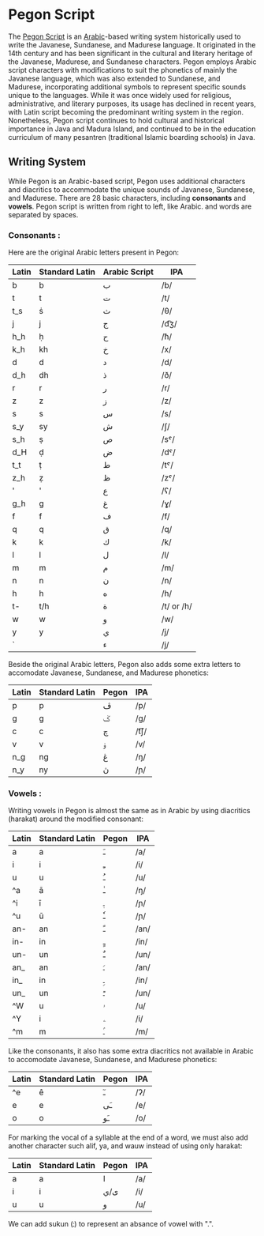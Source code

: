 # Pegon Script
The [Pegon Script](https://en.wikipedia.org/wiki/Pegon_script) is an [Arabic](https://en.wikipedia.org/wiki/Arabic_alphabet)-based writing system historically used to write the Javanese, Sundanese, and Madurese language. It originated in the 14th century and has been significant in the cultural and literary heritage of the Javanese, Madurese, and Sundanese characters. Pegon employs Arabic script characters with modifications to suit the phonetics of mainly the Javanese language, which was also extended to Sundanese, and Madurese, incorporating additional symbols to represent specific sounds unique to the languages. While it was once widely used for religious, administrative, and literary purposes, its usage has declined in recent years, with Latin script becoming the predominant writing system in the region. Nonetheless, Pegon script continues to hold cultural and historical importance in Java and Madura Island, and continued to be in the education curriculum of many pesantren (traditional Islamic boarding schools) in Java.

## Writing System
While Pegon is an Arabic-based script, Pegon uses additional characters and diacritics to accommodate the unique sounds of Javanese, Sundanese, and Madurese. There are 28 basic characters, including **consonants** and **vowels**. Pegon script is written from right to left, like Arabic. and words are separated by spaces.


### Consonants :
Here are the original Arabic letters present in Pegon:

| Latin | Standard Latin | Arabic Script | IPA        |
| ----- | ----------------------- | ------------- | ---------- |
| b     | b                       | ب             | /b/        |
| t     | t                       | ت             | /t/        |
| t_s    | ṡ                       | ث             | /θ/        |
| j     | j                       | ج             | /d͡ʒ/      |
| h_h     | ḥ                       | ح             | /ħ/        |
| k_h    | kh                      | خ             | /x/        |
| d     | d                       | د             | /d/        |
| d_h    | dh                       | ذ             | /ð/        |
| r     | r                       | ر             | /r/        |
| z     | z                       | ز             | /z/        |
| s     | s                       | س             | /s/        |
| s_y    | sy                       | ش             | /ʃ/        |
| s_h    | ṣ                       | ص             | /sˤ/       |
| d_H    | ḍ                       | ض             | /dˤ/       |
| t_t    | ṭ                       | ط             | /tˤ/       |
| z_h    | ẓ                       | ظ             | /zˤ/       |
| '    | '                       | ع             | /ʕ/        |
| g_h    | g                      | غ             | /ɣ/        |
| f     | f                       | ف             | /f/        |
| q     | q                       | ق             | /q/        |
| k     | k                       | ك             | /k/        |
| l     | l                       | ل             | /l/        |
| m     | m                       | م             | /m/        |
| n     | n                       | ن             | /n/        |
| h     | h                       | ه             | /h/        |
| t-     | t/h                       | ة         | /t/ or /h/  |
| w     | w                       | و             | /w/        |
| y     | y                       | ي             | /j/        |
| \`     | <None>                   | ء        | /j/       |

Beside the original Arabic letters, Pegon also adds some extra letters to accomodate Javanese, Sundanese, and Madurese phonetics:

| Latin   | Standard Latin    | Pegon     | IPA   |
|---------|-------------------|----------|-------|
| p       | p                  | ڤ        | /p/   |
| g       | g                  | ݢ        | /g/   |
| c       | c                  | چ        | /t͡ʃ/  |
| v       | v                   | ۏ‎ | /v/   |
| n_g     | ng                  | ڠ        | /ŋ/   |
| n_y     | ny                  | ڽ‎  | /ɲ/   |

### Vowels :
Writing vowels in Pegon is almost the same as in Arabic by using diacritics (harakat) around the modified consonant: 

| Latin   | Standard Latin    | Pegon     | IPA   |
|---------|-------------------|----------|-------|
| a       | a                  | ـَ        | /a/   |
| i       | i                  | ـِ        | /i/   |
| u       | u                  | ـُ        | /u/  |
| ^a     | ā                  | ـٰ        | /ŋ/   |
| ^i     | ī                  | ـٖ  | /ɲ/   |
| ^u     | ū                  | ـٗ  | /ɲ/   |
| an-     | an                  | ـً  | /an/   |
| in-     | in                  | ـٍ  | /in/   |
| un-     | un                  | ـٌ  | /un/   |
| an_     | an                  | ـࣰ  | /an/   |
| in_     | in                  | ـࣲ   | /in/   |
| un_     | un                  | ـࣱ  | /un/   |
| ^W     | u                  | ۥ  | /u/   |
| ^Y     | i                  | ۦ  | /i/   |
| ^m     | m                  | ـۢ  | /m/   |

Like the consonants, it also has some extra diacritics not available in Arabic to accomodate Javanese, Sundanese, and Madurese phonetics:

| Latin   | Standard Latin    | Pegon     | IPA   |
|---------|-------------------|----------|-------|
| ^e       | ê                  | ـٓ        | /ʔ/   |
| e       | e                  | ـَى        | /e/   |
| o       | o                  | ـَو        | /o/  |

For marking the vocal of a syllable at the end of a word, we must also add another character such alif, ya, and wauw instead of using only harakat:

| Latin   | Standard Latin    | Pegon     | IPA   |
|---------|-------------------|----------|-------|
| a       | a                  | ا      | /a/   |
| i       | i                  | ى/ي      | /i/   |
| u       | u                  | و       | /u/  |

We can add sukun (ـۡ) to represent an absance of vowel with ".".
